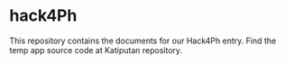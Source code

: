 # hack4Ph

This repository contains the documents for our Hack4Ph entry. Find the temp app source code at Katiputan repository.
